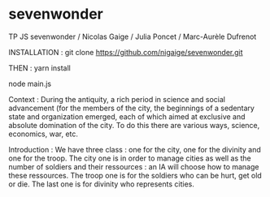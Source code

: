 # sevenwonder
TP JS sevenwonder / Nicolas Gaige / Julia Poncet / Marc-Aurèle Dufrenot


INSTALLATION :
git clone https://github.com/nigaige/sevenwonder.git

THEN :
yarn install

node main.js


Context :
During the antiquity, a rich period in science and social advancement (for the members of the city, the beginnings of a sedentary state and organization emerged, each of which aimed at exclusive and absolute domination of the city. To do this there are various ways, science, economics, war, etc.

Introduction : 
We have three class : one for the city, one for the divinity and one for the troop. The city one is in order to manage cities as well as the number of soldiers and their ressources : an IA will choose how to manage these ressources. The troop one is for the soldiers who can be hurt, get old or die. The last one is for divinity who represents cities.  

